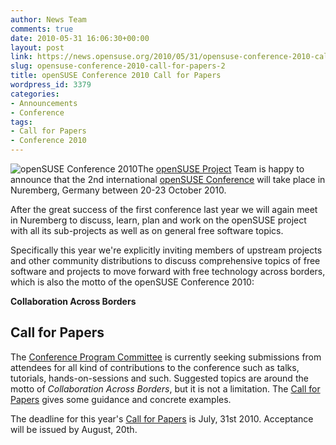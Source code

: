 ```yaml
---
author: News Team
comments: true
date: 2010-05-31 16:06:30+00:00
layout: post
link: https://news.opensuse.org/2010/05/31/opensuse-conference-2010-call-for-papers-2/
slug: opensuse-conference-2010-call-for-papers-2
title: openSUSE Conference 2010 Call for Papers
wordpress_id: 3379
categories:
- Announcements
- Conference
tags:
- Call for Papers
- Conference 2010
---
```


![openSUSE Conference 2010](//en.opensuse.org/images/d/d7/Conf2010_300x250px.png)The [openSUSE Project](//www.opensuse.org) Team is happy to announce that the 2nd international [openSUSE Conference](//en.opensuse.org/openSUSE:Conference) will take place in Nuremberg, Germany between 20-23 October 2010.

After the great success of the first conference last year we will again meet in Nuremberg to discuss, learn, plan and work on the openSUSE project with all its sub-projects as well as on general free software topics.

Specifically this year we're explicitly inviting members of upstream projects and other community distributions to discuss comprehensive topics of free software and projects to move forward with free technology across borders, which is also the motto of the openSUSE Conference 2010:


**Collaboration Across Borders**





## Call for Papers


The [Conference Program Committee](//en.opensuse.org/openSUSE:Conference_program_committee) is currently seeking submissions from attendees for all kind of contributions to the conference such as talks, tutorials, hands-on-sessions and such. Suggested topics are around the motto of _Collaboration Across Borders_, but it is not a limitation. The [Call for Papers](//en.opensuse.org/openSUSE:Conference_call_for_papers) gives some guidance and concrete examples.

The deadline for this year's [Call for Papers](//en.opensuse.org/openSUSE:Conference_call_for_papers) is July, 31st 2010. Acceptance will be issued by August, 20th.

